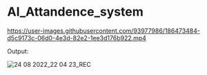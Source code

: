 # AI_Attandence_system

https://user-images.githubusercontent.com/93977986/186473484-d5c9173c-06d0-4e3d-82e2-1ee3d176b922.mp4


Output:

![24 08 2022_22 04 23_REC](https://user-images.githubusercontent.com/93977986/186473692-b9c310f9-6fb0-4d94-8ec5-8f3410b3d01f.png)
